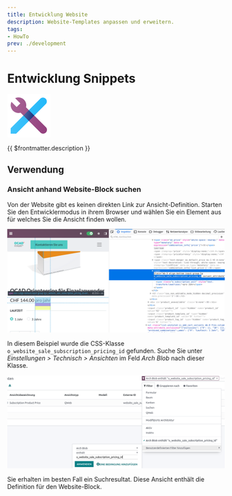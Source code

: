 ```yaml
---
title: Entwicklung Website
description: Website-Templates anpassen und erweitern.
tags:
- HowTo
prev: ./development
---
```

# Entwicklung Snippets
![icons_odoo_web_studio](attachments/icons_odoo_web_studio.png)

{{ $frontmatter.description }}

## Verwendung

### Ansicht anhand Website-Block suchen

Von der Website gibt es keinen direkten Link zur Ansicht-Definition. Starten Sie den Entwicklermodus in ihrem Browser und wählen Sie ein Element aus für welches Sie die Ansicht finden wollen.

![](attachments/Entwicklung%20Website%20Inspector.png)

In diesem Beispiel wurde die CSS-Klasse `o_website_sale_subscription_pricing_id` gefunden. Suche Sie unter *Einstellungen > Technisch > Ansichten* im Feld *Arch Blob* nach dieser Klasse.

![](attachments/Entwicklung%20Website%20Arch%20Blob.png)

Sie erhalten im besten Fall ein Suchresultat. Diese Ansicht enthält die Definition für den Website-Block.